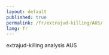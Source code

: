 ```yaml
---
layout: default
published: true
permalink: /fr/extrajud-killing/AUS/
lang: fr
---
```


extrajud-killing analysis AUS
